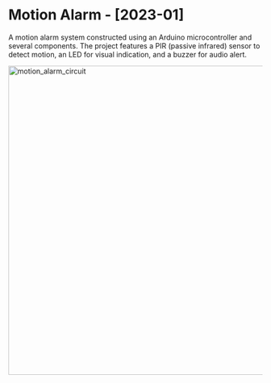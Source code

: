 <h1>Motion Alarm - [2023-01]</h1>
<p>A motion alarm system constructed using an Arduino microcontroller and several components. The project features a PIR (passive infrared) sensor to detect motion, an LED for visual indication, and a buzzer for audio alert.</p>
<img width="612" alt="motion_alarm_circuit" src="https://user-images.githubusercontent.com/119845903/214027831-6a39d31d-9efe-42f5-bb03-e1bb6966a594.png">
